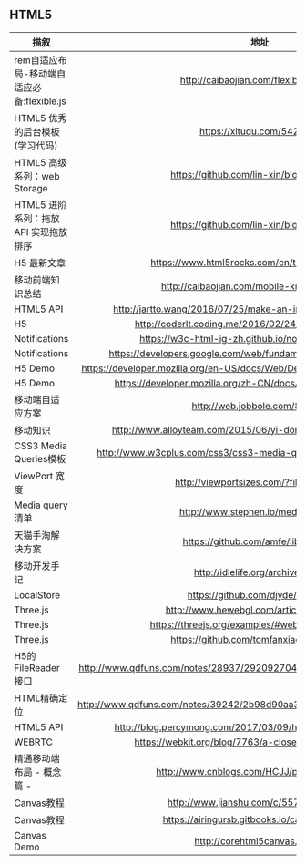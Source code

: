 
## HTML5
| 描叙          | 地址           |
| ------------- |:-------------:| 
|rem自适应布局-移动端自适应必备:flexible.js|http://caibaojian.com/flexible-js.html|
|HTML5 优秀的后台模板(学习代码)|https://xituqu.com/542.html|
|HTML5 高级系列：web Storage|https://github.com/lin-xin/blog/issues/11|
|HTML5 进阶系列：拖放 API 实现拖放排序|https://github.com/lin-xin/blog/issues/13|
|H5 最新文章|https://www.html5rocks.com/en/tutorials/?page=1|
|移动前端知识总结|http://caibaojian.com/mobile-knowledge.html|
|HTML5 API|http://jartto.wang/2016/07/25/make-an-inventory-of-html5-api/#|
|H5|http://coderlt.coding.me/2016/02/24/Front-end-sharing/|
|Notifications|https://w3c-html-ig-zh.github.io/notifications/whatwg/|
|Notifications|https://developers.google.com/web/fundamentals/push-notifications/|
|H5 Demo|https://developer.mozilla.org/en-US/docs/Web/Demos_of_open_web_technologies|
|H5 Demo|https://developer.mozilla.org/zh-CN/docs/Web/Guide/HTML/HTML|
|移动端自适应方案|http://web.jobbole.com/83527/|
|移动知识|http://www.alloyteam.com/2015/06/yi-dong-web-wen-ti-xiao-jie/|
|CSS3 Media Queries模板|http://www.w3cplus.com/css3/css3-media-queries-for-different-devices|
|ViewPort 宽度|http://viewportsizes.com/?filter=iphone|
|Media query 清单|http://www.stephen.io/mediaqueries/|
|天猫手淘解决方案|https://github.com/amfe/lib-flexible|
|移动开发手记|http://idlelife.org/archives/969|
|LocalStore|https://github.com/djyde/StoreDB|
|Three.js|http://www.hewebgl.com/article/articledir/1|
|Three.js|https://threejs.org/examples/#webgl_depth_texture|
|Three.js|https://github.com/tomfanxiaojun/three.js|
|H5的FileReader接口|http://www.qdfuns.com/notes/28937/2920927049f9c95fa07d1f6778db9df5.html|
|HTML精确定位|http://www.qdfuns.com/notes/39242/2b98d90aa3a90501ace6932aab3ea5f3.html|
|HTML5 API|http://blog.percymong.com/2017/03/09/html5-some-useful-apis/|
|WEBRTC|https://webkit.org/blog/7763/a-closer-look-into-webrtc/|
|精通移动端布局 - 概念篇 -|http://www.cnblogs.com/HCJJ/p/6347242.html|
|Canvas教程|http://www.jianshu.com/c/557837e12317|
|Canvas教程|https://airingursb.gitbooks.io/canvas/20.html|
|Canvas Demo|http://corehtml5canvas.com/#|
